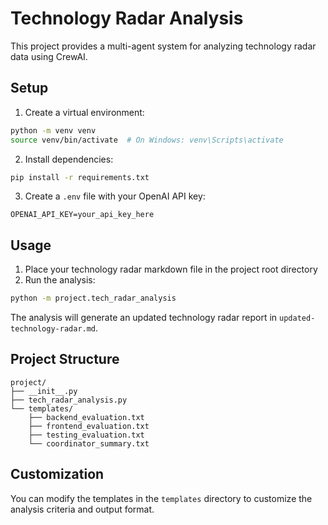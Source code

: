 # Technology Radar Analysis

This project provides a multi-agent system for analyzing technology radar data using CrewAI.

## Setup

1. Create a virtual environment:
```bash
python -m venv venv
source venv/bin/activate  # On Windows: venv\Scripts\activate
```

2. Install dependencies:
```bash
pip install -r requirements.txt
```

3. Create a `.env` file with your OpenAI API key:
```
OPENAI_API_KEY=your_api_key_here
```

## Usage

1. Place your technology radar markdown file in the project root directory
2. Run the analysis:
```bash
python -m project.tech_radar_analysis
```

The analysis will generate an updated technology radar report in `updated-technology-radar.md`.

## Project Structure

```
project/
├── __init__.py
├── tech_radar_analysis.py
└── templates/
    ├── backend_evaluation.txt
    ├── frontend_evaluation.txt
    ├── testing_evaluation.txt
    └── coordinator_summary.txt
```

## Customization

You can modify the templates in the `templates` directory to customize the analysis criteria and output format.